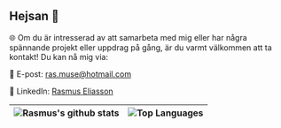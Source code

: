 
## Hejsan 👋

🌐 Om du är intresserad av att samarbeta med mig eller har några spännande projekt eller uppdrag på gång, är du varmt välkommen att ta kontakt! Du kan nå mig via:

📧 E-post: [ras.muse@hotmail.com](mailto:ras.muse@hotmail.com)

💼 LinkedIn: [Rasmus Eliasson](https://www.linkedin.com/in/rasmus-eliasson-290789247/)


| ![Rasmus's github stats](https://github-readme-stats.vercel.app/api?username=Rasmus3liasson&theme=github_dark&hide=contribs,issues&show_icons=true&hide_border=true) | ![Top Languages](https://github-readme-stats.vercel.app/api/top-langs/?username=Rasmus3liasson&theme=github_dark&layout=compact&hide_border=true) |
| ------------- | ------------- |


